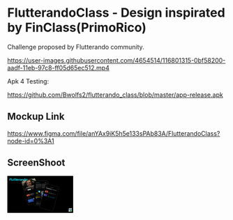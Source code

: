 
# FlutterandoClass - Design inspirated by FinClass(PrimoRico)

Challenge proposed by Flutterando community.

https://user-images.githubusercontent.com/4654514/116801315-0bf58200-aadf-11eb-97c8-ff05d65ec512.mp4


Apk 4 Testing: 

https://github.com/Bwolfs2/flutterando_class/blob/master/app-release.apk

## Mockup Link
https://www.figma.com/file/anYAx9iK5h5e133sPAb83A/FlutterandoClass?node-id=0%3A1

## ScreenShoot
<img src="screenshots/cover.png" style="width:30%">
